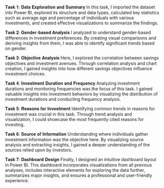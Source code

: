 
𝐓𝐚𝐬𝐤 𝟏: 𝐃𝐚𝐭𝐚 𝐄𝐱𝐩𝐥𝐨𝐫𝐚𝐭𝐢𝐨𝐧 𝐚𝐧𝐝 𝐒𝐮𝐦𝐦𝐚𝐫𝐲
In this task, I imported the dataset into Power BI, explored its structure and data types, calculated key statistics such as average age and percentage of individuals with various investments, and created effective visualizations to summarize the findings.

𝐓𝐚𝐬𝐤 𝟐: 𝐆𝐞𝐧𝐝𝐞𝐫-𝐛𝐚𝐬𝐞𝐝 𝐀𝐧𝐚𝐥𝐲𝐬𝐢𝐬
I analyzed to understand gender-based differences in investment preferences. By creating visual comparisons and deriving insights from them, I was able to identify significant trends based on gender.

𝐓𝐚𝐬𝐤 𝟑: 𝐎𝐛𝐣𝐞𝐜𝐭𝐢𝐯𝐞 𝐀𝐧𝐚𝐥𝐲𝐬𝐢𝐬
Here, I explored the correlation between savings objectives and investment avenues. Through correlation analysis and chart creation, I gained insights into how different savings objectives influence investment choices.

𝐓𝐚𝐬𝐤 𝟒: 𝐈𝐧𝐯𝐞𝐬𝐭𝐦𝐞𝐧𝐭 𝐃𝐮𝐫𝐚𝐭𝐢𝐨𝐧 𝐚𝐧𝐝 𝐅𝐫𝐞𝐪𝐮𝐞𝐧𝐜𝐲
Analyzing investment durations and monitoring frequencies was the focus of this task. I gained valuable insights into investment behaviors by visualizing the distribution of investment durations and conducting frequency analysis.

𝐓𝐚𝐬𝐤 𝟓: 𝐑𝐞𝐚𝐬𝐨𝐧𝐬 𝐟𝐨𝐫 𝐈𝐧𝐯𝐞𝐬𝐭𝐦𝐞𝐧𝐭
Identifying common trends in reasons for investment was crucial in this task. Through trend analysis and visualization, I could showcase the most frequently cited reasons for investing.

𝐓𝐚𝐬𝐤 𝟔: 𝐒𝐨𝐮𝐫𝐜𝐞 𝐨𝐟 𝐈𝐧𝐟𝐨𝐫𝐦𝐚𝐭𝐢𝐨𝐧
Understanding where individuals gather investment information was the objective here. By visualizing source analysis and extracting insights, I gained a deeper understanding of the sources relied upon by investors.

𝐓𝐚𝐬𝐤 𝟕: 𝐃𝐚𝐬𝐡𝐛𝐨𝐚𝐫𝐝 𝐃𝐞𝐬𝐢𝐠𝐧
Finally, I designed an intuitive dashboard layout in Power BI. This dashboard incorporates visualizations from all previous analyses, includes interactive elements for exploring the data further, summarizes major insights, and ensures a professional and user-friendly experience.

